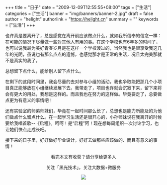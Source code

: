 +++
title = "日子"
date = "2009-12-09T12:55:55+08:00"
tags = ["生活"]
categories = ["生活"]
banner = "img/banners/banner-2.jpg"
draft = false
author = "helight"
authorlink = "https://helight.cn"
summary = ""
keywords = ["生活"]
+++

也许真是要离开了，总是感觉在离开前应该做点什么，就如我所信奉的信念一样：在可能的情况下尽量做一些对其他人有用的事。在这个学校也有6年多的时间了，也可以说我最为美好青春岁月是在这样一个学校渡过的，当然我也是很享受我这几年的光阴，虽说也有那么点点的遗憾，也感觉那才是正常的生活，况且太完美那就不是真实的我了。
<!--more-->
总想留下点什么，能给别人留下点什么。

在剩下的这段时间里，我会尽量的去对参与小组的活动，我也争取能把那几个小项目真正能够放在小组继续发展下去。我带走了，项目也许就会沉寂下来，留下来将会有更大的用处，我想是这样的。而且我也在努力的这样做。毕竟要走了，总要做点更为有意义的事情吧！

还有实验室的师弟师妹们，毕竟在一起时间那么长了，总想也是能力所能及的为他们做点什么留点什么。在一起学习生活还是很开心的，小孙师妹说在我离开的时候要给我唱首歌--《启程》。呵呵！是“启程”阿！现在想每周组织一次讨论学习，也让她们快点走成长吧。

接下来的日子里，好好做好毕业设计，好好去做那些应该做的、而且有意义的事情！

<center>
看完本文有收获？请分享给更多人<br>

关注「黑光技术」，关注大数据+微服务<br>

![](/img/qrcode_helight_tech.jpg)
</center>
